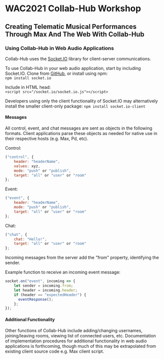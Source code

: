 # WAC2021 Collab-Hub Workshop
## Creating Telematic Musical Performances Through Max And The Web With Collab-Hub  

### Using Collab-Hub in Web Audio Applications

Collab-Hub uses the [Socket.IO](https://socket.io/) library for client-server communications.

To use Collab-Hub in your web audio application, start by including Socket.IO.
Clone from [GitHub](https://github.com/socketio/socket.io), or install using npm:  
`npm install socket.io`  

Include in HTML head:  
`<script src="/socket.io/socket.io.js"></script>`  

Developers using only the client functionality of Socket.IO may alternatively install the smaller client-only package:
`npm install socket.io-client`  

#### Messages
All control, event, and chat messages are sent as objects in the following formats. Client applications parse these objects as needed for native use in their respective hosts (e.g. Max, Pd, etc).

Control:  
```Javascript
("control", {
    header: "headerName",
    values: xyz,
    mode: "push" or "publish",
    target: "all" or "user" or "room"
};
```  

Event:  
```Javascript
("event", {
    header: "headerName",
    mode: "push" or "publish",
    target: "all" or "user" or "room"
};
```  

Chat:  
```Javascript
("chat", {
    chat: "Hello!",
    target: "all" or "user" or "room"
};
```  

Incoming messages from the server add the "from" property, identifying the sender.  

Example function to receive an incoming event message:
```Javascript
socket.on("event", incoming => {
    let sender = incoming.from;
    let header = incoming.header;
    if (header == "expectedHeader") {
      eventResponse();
    };
});
```  


#### Additional Functionality
Other functions of Collab-Hub include adding/changing usernames, joining/leaving rooms, viewing list of connected users, etc. Documentation of implementation procedures for additional functionality in web audio applications is forthcoming, though much of this may be extrapolated from existing client source code e.g. Max client script.